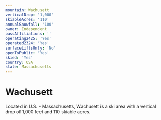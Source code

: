 ```yaml
---
mountain: Wachusett
verticalDrop: '1,000'
skiableAcres: '110'
annualSnowfall: '100'
owner: Independent
passAffiliations: ''
operating2425: 'Yes'
operated2324: 'Yes'
surfaceLiftsOnly: 'No'
openToPublic: 'Yes'
skied: 'Yes'
country: USA
state: Massachusetts
---
```


# Wachusett

Located in U.S. - Massachusetts, Wachusett is a ski area with a vertical drop of 1,000 feet and 110 skiable acres.
